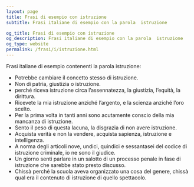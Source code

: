 ```yaml
---
layout: page
title: Frasi di esempio con istruzione 
subtitle: Frasi italiane di esempio con la parola  istruzione

og_title: Frasi di esempio con istruzione 
og_description: Frasi italiane di esempio con la parola  istruzione
og_type: website
permalink: /frasi/i/istruzione.html
---
```


Frasi italiane di esempio contenenti la parola istruzione:


- Potrebbe cambiare il concetto stesso di istruzione.
- Non di patria, giustizia o istruzione.
- perché riceva istruzione circa l’assennatezza, la giustizia, l’equità, la dirittura.
- Ricevete la mia istruzione anziché l’argento, e la scienza anziché l’oro scelto.
- Per la prima volta in tanti anni sono acutamente conscio della mia mancanza di istruzione.
- Sento il peso di questa lacuna, la disgrazia di non avere istruzione.
- Acquista verità e non la vendere, acquista sapienza, istruzione e intelligenza.
- A norma degli articoli nove, undici, quindici e sessantasei del codice di istruzione criminale, io ne sono il giudice.
- Un giorno sentì parlare in un salotto di un processo penale in fase di istruzione che sarebbe stato presto discusso.
- Chissà perché la scuola aveva organizzato una cosa del genere, chissà qual era il contenuto di istruzione di quello spettacolo.

